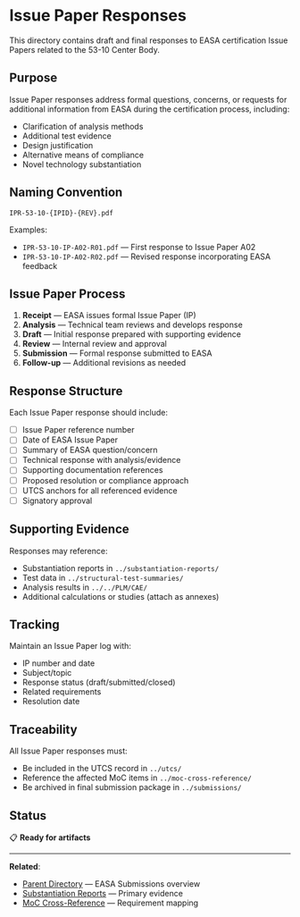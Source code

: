 # Issue Paper Responses

This directory contains draft and final responses to EASA certification Issue Papers related to the 53-10 Center Body.

## Purpose

Issue Paper responses address formal questions, concerns, or requests for additional information from EASA during the certification process, including:
- Clarification of analysis methods
- Additional test evidence
- Design justification
- Alternative means of compliance
- Novel technology substantiation

## Naming Convention

```
IPR-53-10-{IPID}-{REV}.pdf
```

Examples:
- `IPR-53-10-IP-A02-R01.pdf` — First response to Issue Paper A02
- `IPR-53-10-IP-A02-R02.pdf` — Revised response incorporating EASA feedback

## Issue Paper Process

1. **Receipt** — EASA issues formal Issue Paper (IP)
2. **Analysis** — Technical team reviews and develops response
3. **Draft** — Initial response prepared with supporting evidence
4. **Review** — Internal review and approval
5. **Submission** — Formal response submitted to EASA
6. **Follow-up** — Additional revisions as needed

## Response Structure

Each Issue Paper response should include:
- [ ] Issue Paper reference number
- [ ] Date of EASA Issue Paper
- [ ] Summary of EASA question/concern
- [ ] Technical response with analysis/evidence
- [ ] Supporting documentation references
- [ ] Proposed resolution or compliance approach
- [ ] UTCS anchors for all referenced evidence
- [ ] Signatory approval

## Supporting Evidence

Responses may reference:
- Substantiation reports in `../substantiation-reports/`
- Test data in `../structural-test-summaries/`
- Analysis results in `../../PLM/CAE/`
- Additional calculations or studies (attach as annexes)

## Tracking

Maintain an Issue Paper log with:
- IP number and date
- Subject/topic
- Response status (draft/submitted/closed)
- Related requirements
- Resolution date

## Traceability

All Issue Paper responses must:
- Be included in the UTCS record in `../utcs/`
- Reference the affected MoC items in `../moc-cross-reference/`
- Be archived in final submission package in `../submissions/`

## Status

📋 **Ready for artifacts**

---

**Related**:
- [Parent Directory](../) — EASA Submissions overview
- [Substantiation Reports](../substantiation-reports/) — Primary evidence
- [MoC Cross-Reference](../moc-cross-reference/) — Requirement mapping
